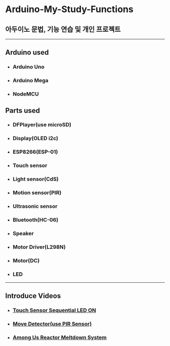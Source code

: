 # Arduino-My-Study-Functions
## 아두이노 문법, 기능 연습 및 개인 프로젝트

----

## Arduino used
- ### Arduino Uno
- ### Arduino Mega
- ### NodeMCU

## Parts used
- ### DFPlayer(use microSD)
- ### Display(OLED i2c)
- ### ESP8266(ESP-01)
- ### Touch sensor
- ### Light sensor(CdS)
- ### Motion sensor(PIR)
- ### Ultrasonic sensor
- ### Bluetooth(HC-06)
- ### Speaker
- ### Motor Driver(L298N)
- ### Motor(DC)
- ### LED

----

## Introduce Videos
- ### [Touch Sensor Sequential LED ON](https://www.youtube.com/watch?v=sDD3FzvUeh4)
- ### [Move Detector(use PIR Sensor)](https://www.youtube.com/watch?v=hoPve-1WJnE)
- ### [Among Us Reactor Meltdown System](https://www.youtube.com/watch?v=wa1X1JYEWH8)
